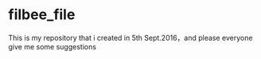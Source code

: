 # filbee_file
This is my repository that i created in 5th Sept.2016，and please everyone give me some suggestions
